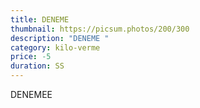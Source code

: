 ```yaml
---
title: DENEME
thumbnail: https://picsum.photos/200/300
description: "DENEME "
category: kilo-verme
price: -5
duration: SS
---
```

DENEMEE
